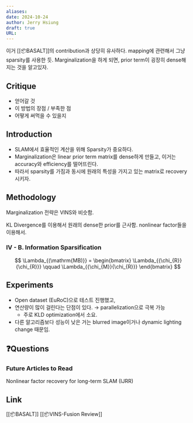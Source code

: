 ```yaml
---
aliases: 
date: 2024-10-24
author: Jerry Hsiung
draft: true
URL:
---
```

이거 [[📦️BASALT]]의 contribution과 상당히 유사하다.  mapping에 관련해서 그냥 sparsity를 사용한 듯. 
Marginalization을 하게 되면, prior term이 굉장히 dense해지는 것을 알고있자.
## Critique
- 얻어갈 것
- 이 방법의 장점 / 부족한 점
- 어떻게 써먹을 수 있을지

## Introduction

- SLAM에서 효율적인 계산을 위해 Sparsity가 중요하다.
- Marginalization은 linear prior term matrix를 dense하게 만들고, 이거는 accuracy와 efficiency를 떨어뜨린다.
- 따라서 sparsity를 가짐과 동시에 원래의 특성을 가지고 있는 matrix로 recovery시키자.

## Methodology
Marginalization 전략은 VINS와 비슷함.

KL Divergence를 이용해서 원래의 dense한 prior를 근사함. nonlinear factor들을 이용해서.


### IV - B. Information Sparsification
$$
\Lambda_{(\mathrm{MB)}} = \begin{bmatrix} \Lambda_{{\chi_{R}}{\chi_{R}}} \qquad \Lambda_{{\chi_{M}}{\chi_{R}}}  \end{bmatrix} 
$$



## Experiments
- Open dataset (EuRoC)으로 테스트 진행했고, 
- 연산량이 많이 걸린다는 단점이 있다. → parallelization으로 극복  가능
	- 주로 KLD optimization에서 소요.
- 다른 알고리즘보다 성능이 낮은 거는 blurred image이거나 dynamic lighting change 때문임.

## ❓️Questions

### Future Articles to Read
Nonlinear factor recovery for long-term SLAM (IJRR)

## Link
[[📦️BASALT]]
[[📦️VINS-Fusion Review]]